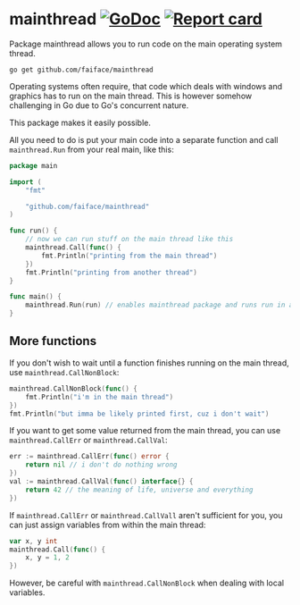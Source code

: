 # mainthread [![GoDoc](https://godoc.org/github.com/faiface/mainthread?status.svg)](http://godoc.org/github.com/faiface/mainthread) [![Report card](https://goreportcard.com/badge/github.com/faiface/mainthread)](https://goreportcard.com/report/github.com/faiface/mainthread)

Package mainthread allows you to run code on the main operating system thread.

`go get github.com/faiface/mainthread`

Operating systems often require, that code which deals with windows and graphics has to run on the
main thread. This is however somehow challenging in Go due to Go's concurrent nature.

This package makes it easily possible.

All you need to do is put your main code into a separate function and call `mainthread.Run` from
your real main, like this:

```go
package main

import (
	"fmt"

	"github.com/faiface/mainthread"
)

func run() {
	// now we can run stuff on the main thread like this
	mainthread.Call(func() {
		fmt.Println("printing from the main thread")
	})
	fmt.Println("printing from another thread")
}

func main() {
	mainthread.Run(run) // enables mainthread package and runs run in a separate goroutine
}
```

## More functions

If you don't wish to wait until a function finishes running on the main thread, use
`mainthread.CallNonBlock`:

```go
mainthread.CallNonBlock(func() {
	fmt.Println("i'm in the main thread")
})
fmt.Println("but imma be likely printed first, cuz i don't wait")
```

If you want to get some value returned from the main thread, you can use `mainthread.CallErr` or
`mainthread.CallVal`:

```go
err := mainthread.CallErr(func() error {
	return nil // i don't do nothing wrong
})
val := mainthread.CallVal(func() interface{} {
	return 42 // the meaning of life, universe and everything
})
```

If `mainthread.CallErr` or `mainthread.CallVall` aren't sufficient for you, you can just assign
variables from within the main thread:

```go
var x, y int
mainthread.Call(func() {
	x, y = 1, 2
})
```

However, be careful with `mainthread.CallNonBlock` when dealing with local variables.
